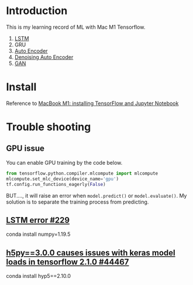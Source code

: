 # Introduction
This is my learning record of ML with Mac M1 Tensorflow.
1. [LSTM](https://www.kaggle.com/linchs/rnn-imdb)
2. GRU
2. [Auto Encoder](https://www.kaggle.com/linchs/autoencoder)
3. [Denoising Auto Encoder](https://www.kaggle.com/linchs/denoising-ae)
4. [GAN](https://www.kaggle.com/linchs/gan-mnist)

# Install
Reference to [MacBook M1: installing TensorFlow and Jupyter Notebook](https://medium.com/gft-engineering/macbook-m1-tensorflow-on-jupyter-notebooks-6171e1f48060)
# Trouble shooting
## GPU issue
You can enable GPU training by the code below.
```python
from tensorflow.python.compiler.mlcompute import mlcompute
mlcompute.set_mlc_device(device_name='gpu')
tf.config.run_functions_eagerly(False)
```
BUT...., it will raise an error when `model.predict()` or `model.evaluate()`.
My solution is to separate the training process from predicting.   
## [LSTM error #229](https://github.com/apple/tensorflow_macos/issues/229)
conda install numpy=1.19.5

## [h5py==3.0.0 causes issues with keras model loads in tensorflow 2.1.0 #44467](https://github.com/tensorflow/tensorflow/issues/44467)
conda install hyp5==2.10.0
